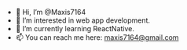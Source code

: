 - 👋 Hi, I’m @Maxis7164
- 👀 I’m interested in web app development.
- 🌱 I’m currently learning ReactNative.
- 📫 You can reach me here: maxis7164@gmail.com

<!---
Maxis7164/Maxis7164 is a ✨ special ✨ repository because its `README.md` (this file) appears on your GitHub profile.
You can click the Preview link to take a look at your changes.
--->
